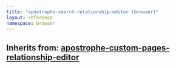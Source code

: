 ```yaml
---
title: "apostrophe-search-relationship-editor (browser)"
layout: reference
namespace: browser
---
```

## Inherits from: [apostrophe-custom-pages-relationship-editor](../apostrophe-custom-pages/browser-apostrophe-custom-pages-relationship-editor.html)

